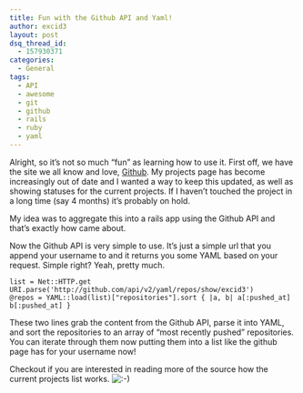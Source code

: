 ```yaml
---
title: Fun with the Github API and Yaml!
author: excid3
layout: post
dsq_thread_id:
  - 157930371
categories:
  - General
tags:
  - API
  - awesome
  - git
  - github
  - rails
  - ruby
  - yaml
---
```

Alright, so it’s not so much “fun” as learning how to use it. First off, we have the site we all know and love, [Github][1]. My projects page has become increasingly out of date and I wanted a way to keep this updated, as well as showing statuses for the current projects. If I haven’t touched the project in a long time (say 4 months) it’s probably on hold.

My idea was to aggregate this into a rails app using the Github API and that’s exactly how  came about.

Now the Github API is very simple to use. It’s just a simple url that you append your username to and it returns you some YAML based on your request. Simple right? Yeah, pretty much.


    list = Net::HTTP.get URI.parse('http://github.com/api/v2/yaml/repos/show/excid3')
    @repos = YAML::load(list)["repositories"].sort { |a, b| a[:pushed_at]  b[:pushed_at] }


These two lines grab the content from the Github API, parse it into YAML, and sort the repositories to an array of “most recently pushed” repositories. You can iterate through them now putting them into a list like the github page has for your username now!

Checkout  if you are interested in reading more of the source how the current projects list works. ![:-\)][2]

   [1]: http://github.com
   [2]: http://excid3.com/blog/wp-includes/images/smilies/icon_smile.gif
